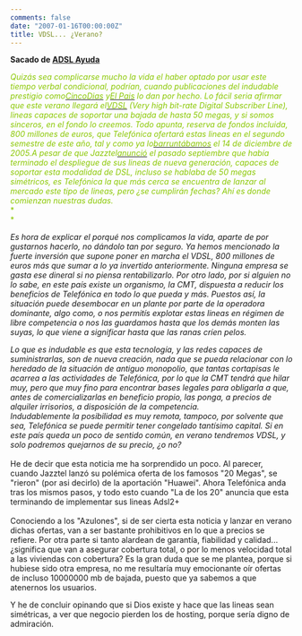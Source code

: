```yaml
---
comments: false
date: "2007-01-16T00:00:00Z"
title: VDSL... ¿Verano?
---
```


**Sacado de [ADSL
Ayuda](http://www.adslayuda.com/)**

*<span style="color:#8ac800;">Quizás sea complicarse mucho la vida el
haber optado por usar este tiempo verbal condicional, podrían, cuando
publicaciones del indudable prestigio como</span>*[*<span
style="color:#8ac800;">CincoDias</span>*](http://www.cincodias.com/articulo/empresas/Telefonica/prepara/ADSL/megas/cdssec/20070115cdscdiemp_4/Tes/)*<span
style="color:#8ac800;"> y</span>*[*<span style="color:#8ac800;">El
Pais</span>*](http://www.elpais.com/articulo/internet/Telefonica/lanzara/ADSL/megas/partir/verano/elpeputec/20070115elpepunet_2/Tes)*<span
style="color:#8ac800;"> lo dan por hecho. Lo fácil seria afirmar que
este verano llegará el</span>*[*<span
style="color:#8ac800;">VDSL</span>*](http://es.wikipedia.org/wiki/VDSL)*<span
style="color:#8ac800;"> (Very high bit-rate Digital Subscriber Line),
lineas capaces de soportar una bajada de hasta 50 megas, y si somos
sinceros, en el fondo lo creemos. Todo apunta, reserva de fondos
incluida, 800 millones de euros, que Telefónica ofertará estas lineas en
el segundo semestre de este año, tal y como ya lo</span>*[*<span
style="color:#8ac800;">barruntábamos</span>*](http://www.adslayuda.com/n1787-Telefonica-lanzara-el-VDSL-a-52Mbps-el-proximo-ano.html)*<span
style="color:#8ac800;"> el 14 de diciembre de 2005.A pesar de que
Jazztel</span>*[*<span
style="color:#8ac800;">anunció</span>*](http://www.adslayuda.com/n2295-Jazztel-termina-su-red-NGN.html)<span
style="font-size:100%;"><span style="color:#8ac800;"> *el pasado
septiembre que había terminado el despliegue de sus lineas de nueva
generación, capaces de soportar esta modalidad de DSL, incluso se
hablaba de 50 megas simétricos, es Telefónica la que más cerca se
encuentra de lanzar al mercado este tipo de lineas, pero ¿se cumplirán
fechas? Ahí es donde comienzan nuestras dudas.*</span></span>  
<span style="font-size:100%;"><span
style="color:#8ac800;">*<!--more-->  
*</span></span>

*Es hora de explicar el porqué nos complicamos la vida, aparte de por
gustarnos hacerlo, no dándolo tan por seguro. Ya hemos mencionado la
fuerte inversión que supone poner en marcha el VDSL, 800 millones de
euros más que sumar a lo ya invertido anteriormente. Ninguna empresa se
gasta ese dineral si no piensa rentabilizarlo. Por otro lado, por si
alguien no lo sabe, en este país existe un organismo, la CMT, dispuesta
a reducir los beneficios de Telefónica en todo lo que pueda y más.
Puestos así, la situación puede desembocar en un plante por parte de la
operadora dominante, algo como, o nos permitís explotar estas lineas en
régimen de libre competencia o nos las guardamos hasta que los demás
monten las suyas, lo que viene a significar hasta que las ranas críen
pelos.*

*Lo que es indudable es que esta tecnología, y las redes capaces de
suministrarlas, son de nueva creación, nada que se pueda relacionar con
lo heredado de la situación de antiguo monopolio, que tantas cortapisas
le acarrea a las actividades de Telefónica, por lo que la CMT tendrá que
hilar muy, pero que muy fino para encontrar bases legales para obligarla
a que, antes de comercializarlas en beneficio propio, las ponga, a
precios de alquiler irrisorios, a disposición de la competencia.*  
*Indudablemente la posibilidad es muy remota, tampoco, por solvente que
sea, Telefónica se puede permitir tener congelado tantísimo capital. Si
en este país queda un poco de sentido común, en verano tendremos VDSL, y
solo podremos quejarnos de su precio, ¿o no?*<span
style="font-size:100%;"><span style="color:#33cc00;"></span>  
</span><span style="font-size:100%;">  
He de decir que esta noticia me ha sorprendido un poco. Al parecer,
cuando Jazztel lanzó su polémica oferta de los famosos "20 Megas", se
"rieron" (por asi decirlo) de la aportación "Huawei". Ahora Telefónica
anda tras los mismos pasos, y todo esto cuando "La de los 20" anuncia
que esta terminando de implementar sus lineas Adsl2+  
</span><span style="font-size:100%;">  
</span><span style="font-size:100%;">Conociendo a los "Azulones", si de
ser cierta esta noticia y lanzar en verano dichas ofertas, van a ser
bastante prohibitivos en lo que a precios se refiere. Por otra parte si
tanto alardean de garantía, fiabilidad y calidad... ¿significa que van a
asegurar cobertura total, o por lo menos velocidad total a las viviendas
con cobertura? Es la gran duda que se me plantea, porque si hubiese sido
otra empresa, no me resultaría muy emocionante oír ofertas de incluso
10000000 mb de bajada, puesto que ya sabemos a que atenernos los
usuarios.</span>

Y he de concluir opinando que si Dios existe y hace que las lineas sean
simétricas, a ver que negocio pierden los de hosting, porque sería digno
de admiración.

<!--adsense-->

